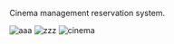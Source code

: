Cinema management reservation system.

![aaa](https://user-images.githubusercontent.com/106313912/221145416-c93ce09d-0e4e-486b-b59f-f70fd835bd77.png)
![zzz](https://user-images.githubusercontent.com/106313912/221145438-d48d3f50-227c-4c5e-a3f9-569f08472a26.png)
![cinema](https://user-images.githubusercontent.com/106313912/221145453-589a36b1-7d1e-405b-9718-00579e5cfff2.png)
